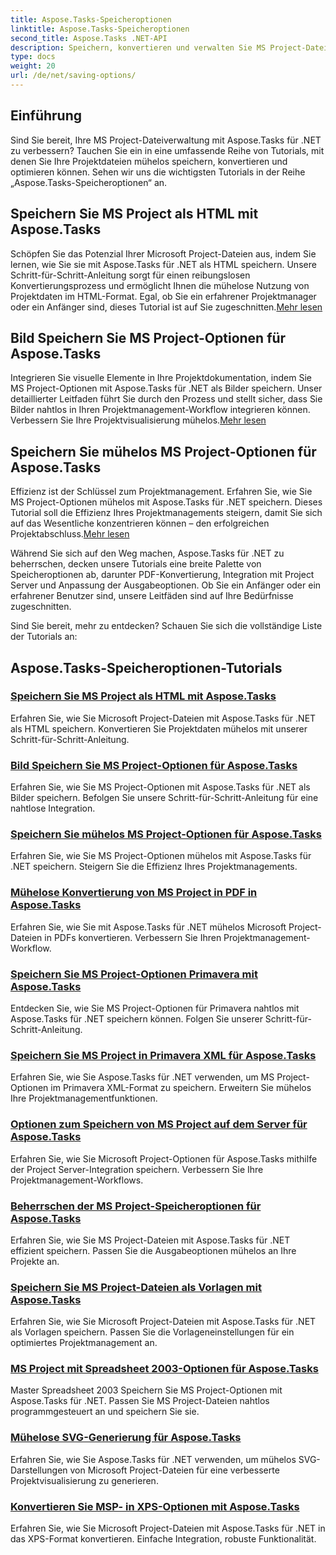 ```yaml
---
title: Aspose.Tasks-Speicheroptionen
linktitle: Aspose.Tasks-Speicheroptionen
second_title: Aspose.Tasks .NET-API
description: Speichern, konvertieren und verwalten Sie MS Project-Dateien mit Aspose.Tasks für .NET. Entdecken Sie Schritt-für-Schritt-Anleitungen für HTML, Bilder, PDFs, Primavera, Vorlagen und mehr.
type: docs
weight: 20
url: /de/net/saving-options/
---
```


## Einführung

Sind Sie bereit, Ihre MS Project-Dateiverwaltung mit Aspose.Tasks für .NET zu verbessern? Tauchen Sie ein in eine umfassende Reihe von Tutorials, mit denen Sie Ihre Projektdateien mühelos speichern, konvertieren und optimieren können. Sehen wir uns die wichtigsten Tutorials in der Reihe „Aspose.Tasks-Speicheroptionen“ an.

## Speichern Sie MS Project als HTML mit Aspose.Tasks

 Schöpfen Sie das Potenzial Ihrer Microsoft Project-Dateien aus, indem Sie lernen, wie Sie sie mit Aspose.Tasks für .NET als HTML speichern. Unsere Schritt-für-Schritt-Anleitung sorgt für einen reibungslosen Konvertierungsprozess und ermöglicht Ihnen die mühelose Nutzung von Projektdaten im HTML-Format. Egal, ob Sie ein erfahrener Projektmanager oder ein Anfänger sind, dieses Tutorial ist auf Sie zugeschnitten.[Mehr lesen](./html-save-options/)

## Bild Speichern Sie MS Project-Optionen für Aspose.Tasks

Integrieren Sie visuelle Elemente in Ihre Projektdokumentation, indem Sie MS Project-Optionen mit Aspose.Tasks für .NET als Bilder speichern. Unser detaillierter Leitfaden führt Sie durch den Prozess und stellt sicher, dass Sie Bilder nahtlos in Ihren Projektmanagement-Workflow integrieren können. Verbessern Sie Ihre Projektvisualisierung mühelos.[Mehr lesen](./image-save-options/)

## Speichern Sie mühelos MS Project-Optionen für Aspose.Tasks

 Effizienz ist der Schlüssel zum Projektmanagement. Erfahren Sie, wie Sie MS Project-Optionen mühelos mit Aspose.Tasks für .NET speichern. Dieses Tutorial soll die Effizienz Ihres Projektmanagements steigern, damit Sie sich auf das Wesentliche konzentrieren können – den erfolgreichen Projektabschluss.[Mehr lesen](./mpp-save-options/)

Während Sie sich auf den Weg machen, Aspose.Tasks für .NET zu beherrschen, decken unsere Tutorials eine breite Palette von Speicheroptionen ab, darunter PDF-Konvertierung, Integration mit Project Server und Anpassung der Ausgabeoptionen. Ob Sie ein Anfänger oder ein erfahrener Benutzer sind, unsere Leitfäden sind auf Ihre Bedürfnisse zugeschnitten.

Sind Sie bereit, mehr zu entdecken? Schauen Sie sich die vollständige Liste der Tutorials an:

## Aspose.Tasks-Speicheroptionen-Tutorials
### [Speichern Sie MS Project als HTML mit Aspose.Tasks](./html-save-options/)
Erfahren Sie, wie Sie Microsoft Project-Dateien mit Aspose.Tasks für .NET als HTML speichern. Konvertieren Sie Projektdaten mühelos mit unserer Schritt-für-Schritt-Anleitung.
### [Bild Speichern Sie MS Project-Optionen für Aspose.Tasks](./image-save-options/)
Erfahren Sie, wie Sie MS Project-Optionen mit Aspose.Tasks für .NET als Bilder speichern. Befolgen Sie unsere Schritt-für-Schritt-Anleitung für eine nahtlose Integration.
### [Speichern Sie mühelos MS Project-Optionen für Aspose.Tasks](./mpp-save-options/)
Erfahren Sie, wie Sie MS Project-Optionen mühelos mit Aspose.Tasks für .NET speichern. Steigern Sie die Effizienz Ihres Projektmanagements.
### [Mühelose Konvertierung von MS Project in PDF in Aspose.Tasks](./pdf-save-options/)
Erfahren Sie, wie Sie mit Aspose.Tasks für .NET mühelos Microsoft Project-Dateien in PDFs konvertieren. Verbessern Sie Ihren Projektmanagement-Workflow.
### [Speichern Sie MS Project-Optionen Primavera mit Aspose.Tasks](./primavera-save-options/)
Entdecken Sie, wie Sie MS Project-Optionen für Primavera nahtlos mit Aspose.Tasks für .NET speichern können. Folgen Sie unserer Schritt-für-Schritt-Anleitung.
### [Speichern Sie MS Project in Primavera XML für Aspose.Tasks](./primavera-xml-save-options/)
Erfahren Sie, wie Sie Aspose.Tasks für .NET verwenden, um MS Project-Optionen im Primavera XML-Format zu speichern. Erweitern Sie mühelos Ihre Projektmanagementfunktionen.
### [Optionen zum Speichern von MS Project auf dem Server für Aspose.Tasks](./project-server-save-options/)
Erfahren Sie, wie Sie Microsoft Project-Optionen für Aspose.Tasks mithilfe der Project Server-Integration speichern. Verbessern Sie Ihre Projektmanagement-Workflows.
### [Beherrschen der MS Project-Speicheroptionen für Aspose.Tasks](./general-save-options/)
Erfahren Sie, wie Sie MS Project-Dateien mit Aspose.Tasks für .NET effizient speichern. Passen Sie die Ausgabeoptionen mühelos an Ihre Projekte an.
### [Speichern Sie MS Project-Dateien als Vorlagen mit Aspose.Tasks](./save-template-options/)
Erfahren Sie, wie Sie Microsoft Project-Dateien mit Aspose.Tasks für .NET als Vorlagen speichern. Passen Sie die Vorlageneinstellungen für ein optimiertes Projektmanagement an.
### [MS Project mit Spreadsheet 2003-Optionen für Aspose.Tasks](./spreadsheet-2003-save-options/)
Master Spreadsheet 2003 Speichern Sie MS Project-Optionen mit Aspose.Tasks für .NET. Passen Sie MS Project-Dateien nahtlos programmgesteuert an und speichern Sie sie.
### [Mühelose SVG-Generierung für Aspose.Tasks](./svg-options/)
Erfahren Sie, wie Sie Aspose.Tasks für .NET verwenden, um mühelos SVG-Darstellungen von Microsoft Project-Dateien für eine verbesserte Projektvisualisierung zu generieren.
### [Konvertieren Sie MSP- in XPS-Optionen mit Aspose.Tasks](./xps-options/)
Erfahren Sie, wie Sie Microsoft Project-Dateien mit Aspose.Tasks für .NET in das XPS-Format konvertieren. Einfache Integration, robuste Funktionalität.